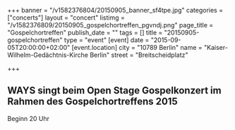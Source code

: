 +++
banner = "/v1582376804/20150905_banner_sf4tpe.jpg"
categories = ["concerts"]
layout = "concert"
listimg = "/v1582376809/20150905_gospelchortreffen_pgvndj.png"
page_title = "Gospelchortreffen"
publish_date = ""
tags = []
title = "20150905-gospelchortreffen"
type = "event"
[event]
date = "2015-09-05T20:00:00+02:00"
[event.location]
city = "10789 Berlin"
name = "Kaiser-Wilhelm-Gedächtnis-Kirche Berlin"
street = "Breitscheidplatz"

+++
## WAYS singt beim Open Stage Gospelkonzert im Rahmen des Gospelchortreffens 2015

Beginn 20 Uhr